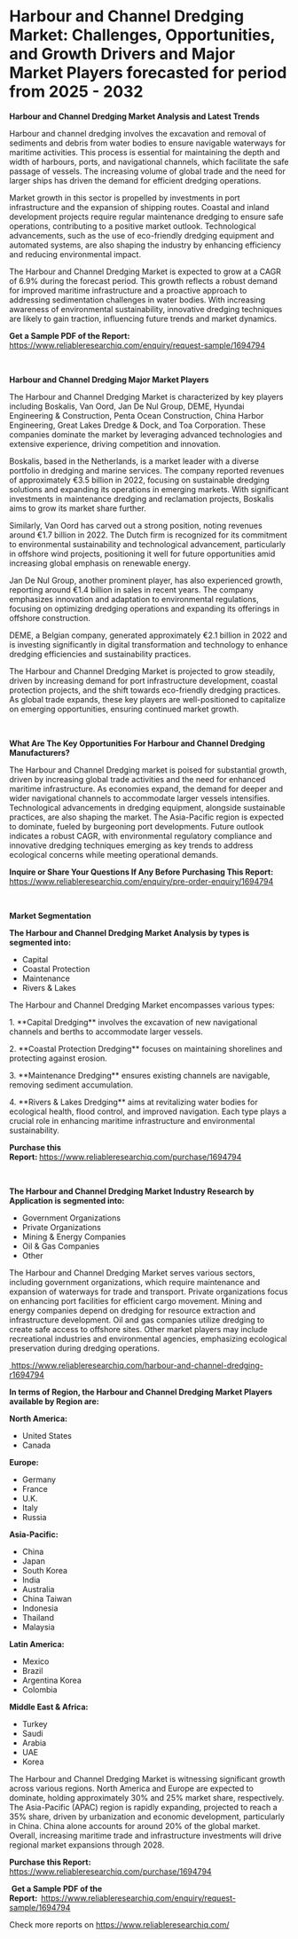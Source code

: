 <p><h1>Harbour and Channel Dredging Market: Challenges, Opportunities, and Growth Drivers and Major Market Players forecasted for period from 2025 - 2032</h1></p><p><strong>Harbour and Channel Dredging Market Analysis and Latest Trends</strong></p>
<p><p>Harbour and channel dredging involves the excavation and removal of sediments and debris from water bodies to ensure navigable waterways for maritime activities. This process is essential for maintaining the depth and width of harbours, ports, and navigational channels, which facilitate the safe passage of vessels. The increasing volume of global trade and the need for larger ships has driven the demand for efficient dredging operations.</p><p>Market growth in this sector is propelled by investments in port infrastructure and the expansion of shipping routes. Coastal and inland development projects require regular maintenance dredging to ensure safe operations, contributing to a positive market outlook. Technological advancements, such as the use of eco-friendly dredging equipment and automated systems, are also shaping the industry by enhancing efficiency and reducing environmental impact.</p><p>The Harbour and Channel Dredging Market is expected to grow at a CAGR of 6.9% during the forecast period. This growth reflects a robust demand for improved maritime infrastructure and a proactive approach to addressing sedimentation challenges in water bodies. With increasing awareness of environmental sustainability, innovative dredging techniques are likely to gain traction, influencing future trends and market dynamics.</p></p>
<p><strong>Get a Sample PDF of the Report:&nbsp;</strong> <a href="https://www.reliableresearchiq.com/enquiry/request-sample/1694794?utm_campaign=2853&utm_medium=2&utm_source=Github&utm_content=ia&utm_term=25032025&utm_id=harbour-and-channel-dredging">https://www.reliableresearchiq.com/enquiry/request-sample/1694794</a></p>
<p>&nbsp;</p>
<p><strong>Harbour and Channel Dredging Major Market Players</strong></p>
<p><p>The Harbour and Channel Dredging Market is characterized by key players including Boskalis, Van Oord, Jan De Nul Group, DEME, Hyundai Engineering & Construction, Penta Ocean Construction, China Harbor Engineering, Great Lakes Dredge & Dock, and Toa Corporation. These companies dominate the market by leveraging advanced technologies and extensive experience, driving competition and innovation.</p><p>Boskalis, based in the Netherlands, is a market leader with a diverse portfolio in dredging and marine services. The company reported revenues of approximately €3.5 billion in 2022, focusing on sustainable dredging solutions and expanding its operations in emerging markets. With significant investments in maintenance dredging and reclamation projects, Boskalis aims to grow its market share further.</p><p>Similarly, Van Oord has carved out a strong position, noting revenues around €1.7 billion in 2022. The Dutch firm is recognized for its commitment to environmental sustainability and technological advancement, particularly in offshore wind projects, positioning it well for future opportunities amid increasing global emphasis on renewable energy.</p><p>Jan De Nul Group, another prominent player, has also experienced growth, reporting around €1.4 billion in sales in recent years. The company emphasizes innovation and adaptation to environmental regulations, focusing on optimizing dredging operations and expanding its offerings in offshore construction.</p><p>DEME, a Belgian company, generated approximately €2.1 billion in 2022 and is investing significantly in digital transformation and technology to enhance dredging efficiencies and sustainability practices.</p><p>The Harbour and Channel Dredging Market is projected to grow steadily, driven by increasing demand for port infrastructure development, coastal protection projects, and the shift towards eco-friendly dredging practices. As global trade expands, these key players are well-positioned to capitalize on emerging opportunities, ensuring continued market growth.</p></p>
<p>&nbsp;</p>
<p><strong>What Are The Key Opportunities For Harbour and Channel Dredging Manufacturers?</strong></p>
<p><p>The Harbour and Channel Dredging market is poised for substantial growth, driven by increasing global trade activities and the need for enhanced maritime infrastructure. As economies expand, the demand for deeper and wider navigational channels to accommodate larger vessels intensifies. Technological advancements in dredging equipment, alongside sustainable practices, are also shaping the market. The Asia-Pacific region is expected to dominate, fueled by burgeoning port developments. Future outlook indicates a robust CAGR, with environmental regulatory compliance and innovative dredging techniques emerging as key trends to address ecological concerns while meeting operational demands.</p></p>
<p><strong>Inquire or Share Your Questions If Any Before Purchasing This Report:</strong> <a href="https://www.reliableresearchiq.com/enquiry/pre-order-enquiry/1694794?utm_campaign=2853&utm_medium=2&utm_source=Github&utm_content=ia&utm_term=25032025&utm_id=harbour-and-channel-dredging">https://www.reliableresearchiq.com/enquiry/pre-order-enquiry/1694794</a></p>
<p>&nbsp;</p>
<p><strong>Market Segmentation</strong></p>
<p><strong>The Harbour and Channel Dredging Market Analysis by types is segmented into:</strong></p>
<p><ul><li>Capital</li><li>Coastal Protection</li><li>Maintenance</li><li>Rivers & Lakes</li></ul></p>
<p><p>The Harbour and Channel Dredging Market encompasses various types: </p><p>1. **Capital Dredging** involves the excavation of new navigational channels and berths to accommodate larger vessels.</p><p>2. **Coastal Protection Dredging** focuses on maintaining shorelines and protecting against erosion.</p><p>3. **Maintenance Dredging** ensures existing channels are navigable, removing sediment accumulation.</p><p>4. **Rivers & Lakes Dredging** aims at revitalizing water bodies for ecological health, flood control, and improved navigation. Each type plays a crucial role in enhancing maritime infrastructure and environmental sustainability.</p></p>
<p><strong>Purchase this Report:&nbsp;</strong><a href="https://www.reliableresearchiq.com/purchase/1694794?utm_campaign=2853&utm_medium=2&utm_source=Github&utm_content=ia&utm_term=25032025&utm_id=harbour-and-channel-dredging">https://www.reliableresearchiq.com/purchase/1694794</a></p>
<p>&nbsp;</p>
<p><strong>The Harbour and Channel Dredging Market Industry Research by Application is segmented into:</strong></p>
<p><ul><li>Government Organizations</li><li>Private Organizations</li><li>Mining & Energy Companies</li><li>Oil & Gas Companies</li><li>Other</li></ul></p>
<p><p>The Harbour and Channel Dredging Market serves various sectors, including government organizations, which require maintenance and expansion of waterways for trade and transport. Private organizations focus on enhancing port facilities for efficient cargo movement. Mining and energy companies depend on dredging for resource extraction and infrastructure development. Oil and gas companies utilize dredging to create safe access to offshore sites. Other market players may include recreational industries and environmental agencies, emphasizing ecological preservation during dredging operations.</p></p>
<p><a href="https://www.reliableresearchiq.com/harbour-and-channel-dredging-r1694794?utm_campaign=2853&utm_medium=2&utm_source=Github&utm_content=ia&utm_term=25032025&utm_id=harbour-and-channel-dredging">&nbsp;https://www.reliableresearchiq.com/harbour-and-channel-dredging-r1694794</a></p>
<p><strong>In terms of Region, the Harbour and Channel Dredging Market Players available by Region are:</strong></p>
<p>
    <p> <strong> North America: </strong>
        <ul>
            <li>United States</li>
            <li>Canada</li>
        </ul>
        </p> 
    <p> <strong> Europe: </strong>
        <ul>
            <li>Germany</li>
            <li>France</li>
            <li>U.K.</li>
            <li>Italy</li>
            <li>Russia</li>
        </ul>
        </p> 
    <p> <strong> Asia-Pacific: </strong>
        <ul>
            <li>China</li>
            <li>Japan</li>
            <li>South Korea</li>
            <li>India</li>
            <li>Australia</li>
            <li>China Taiwan</li>
            <li>Indonesia</li>
            <li>Thailand</li>
            <li>Malaysia</li>
        </ul>
        </p> 
    <p> <strong> Latin America: </strong>
        <ul>
            <li>Mexico</li>
            <li>Brazil</li>
            <li>Argentina Korea</li>
            <li>Colombia</li>
        </ul>
        </p> 
    <p> <strong> Middle East & Africa: </strong>
        <ul>
            <li>Turkey</li>
            <li>Saudi</li>
            <li>Arabia</li>
            <li>UAE</li>
            <li>Korea</li>
        </ul>
    </p>
    </p>
<p><p>The Harbour and Channel Dredging Market is witnessing significant growth across various regions. North America and Europe are expected to dominate, holding approximately 30% and 25% market share, respectively. The Asia-Pacific (APAC) region is rapidly expanding, projected to reach a 35% share, driven by urbanization and economic development, particularly in China. China alone accounts for around 20% of the global market. Overall, increasing maritime trade and infrastructure investments will drive regional market expansions through 2028.</p></p>
<p><strong>Purchase this Report: </strong><a href="https://www.reliableresearchiq.com/purchase/1694794?utm_campaign=2853&utm_medium=2&utm_source=Github&utm_content=ia&utm_term=25032025&utm_id=harbour-and-channel-dredging">https://www.reliableresearchiq.com/purchase/1694794</a></p>
<p>&nbsp;<strong>Get a Sample PDF of the Report:&nbsp;&nbsp;</strong><a href="https://www.reliableresearchiq.com/enquiry/request-sample/1694794?utm_campaign=2853&utm_medium=2&utm_source=Github&utm_content=ia&utm_term=25032025&utm_id=harbour-and-channel-dredging">https://www.reliableresearchiq.com/enquiry/request-sample/1694794</a></p>
<p><strong></strong></p>
<p>Check more reports on <a href="https://www.reliableresearchiq.com/?utm_campaign=2853&utm_medium=2&utm_source=Github&utm_content=ia&utm_term=25032025&utm_id=harbour-and-channel-dredging">https://www.reliableresearchiq.com/</a></p>